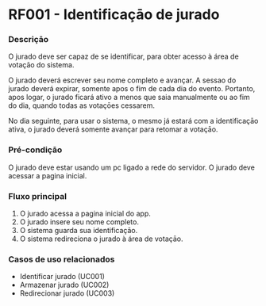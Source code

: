 # RF001 - Identificaçāo de jurado

### Descriçāo

O jurado deve ser capaz de se identificar, para obter acesso à área de votaçāo do sistema.

O jurado deverá escrever seu nome completo e avançar. A sessao do jurado deverá expirar, somente apos o fim de cada dia do evento. Portanto, apos logar, o jurado ficará ativo a menos que saia manualmente ou ao fim do dia, quando todas as votaçōes cessarem.

No dia seguinte, para usar o sistema, o mesmo já estará com a identificaçāo ativa, o jurado deverá somente avançar para retomar a votaçāo.

### Pré-condiçāo

O jurado deve estar usando um pc ligado a rede do servidor.
O jurado deve acessar a pagina inicial.

### Fluxo principal

1. O jurado acessa a pagina inicial do app.
2. O jurado insere seu nome completo.
3. O sistema guarda sua identificaçāo.
4. O sistema redireciona o jurado à área de votaçāo.

### Casos de uso relacionados

- Identificar jurado (UC001)
- Armazenar jurado (UC002)
- Redirecionar jurado (UC003)
